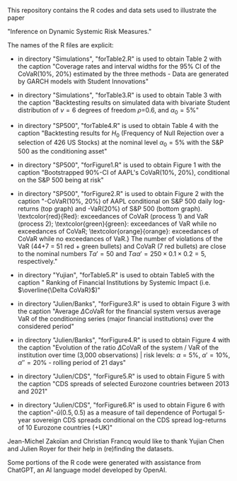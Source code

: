 This repository contains the R codes and data sets used to illustrate the paper

"Inference on Dynamic Systemic Risk Measures."

The names of the R files are explicit: 

- in directory "Simulations", "forTable2.R" is used to obtain Table 2 with the caption "Coverage rates and interval widths for the 95\% CI of the CoVaR(10\%, 20\%) estimated by the three methods - Data are generated by GARCH models with Student Innovations"

- in directory "Simulations", "forTable3.R" is used to obtain Table 3 with the caption "Backtesting
results on simulated data  with bivariate Student distribution of $\nu=6$ degrees of freedom $\rho$=0.6, and $\alpha_0=5\%$"

- in directory "SP500", "forTable4.R" is used to obtain Table 4 with the caption "Backtesting results  for $H_0$ (Frequency of Null Rejection over a selection of 426 US Stocks) at the nominal level $\alpha_0=5\%$ with the S\&P 500 as the conditioning asset"

- in directory "SP500", "forFigure1.R" is used to obtain Figure 1 with the caption "Bootstrapped 90\%-CI of AAPL's CoVaR(10\%, 20\%), conditional on the S\&P 500 being at risk"

- in directory "SP500", "forFigure2.R" is used to obtain Figure 2 with the caption "-CoVaR(10\%, 20\%) of AAPL conditional on S\&P 500 daily log-returns (top graph) and -VaR(20\%) of S\&P 500 (bottom graph).
\textcolor{red}{Red}: exceedances of CoVaR (process 1) and VaR (process 2); \textcolor{green}{green}: exceedances of VaR while no exceedances of CoVaR; \textcolor{orange}{orange}: exceedances of CoVaR while no exceedances of VaR.} The number of violations of the VaR (44+7 = 51  red + green bullets) and CoVaR (7 red bullets) are close to the nominal numbers
$T \alpha'  = 50$ and $T \alpha \alpha'= 250 \times 0.1 \times 0.2 = 5$, respectively."


- in directory "Yujian", "forTable5.R" is used to obtain Table5 with the caption " Ranking of Financial Institutions by Systemic Impact (i.e. $\overline{\Delta CoVaR}$)"


- in directory "Julien/Banks", "forFigure3.R" is used to obtain Figure 3 with the caption "Average $\Delta$CoVaR for the financial system versus average VaR of the conditioning series (major financial institutions) over the considered period"

- in directory "Julien/Banks", "forFigure4.R" is used to obtain Figure 4 with the caption "Evolution of the ratio $\Delta$CoVaR of the system / VaR of the institution over time (3,000 observations) | risk levels: $\alpha=5\%$, $\alpha'=10\%$, $\alpha''=20\%$ - rolling period of 21 days"

- in directory "Julien/CDS", "forFigure5.R" is used to obtain Figure 5 with the caption "CDS spreads of selected Eurozone countries between 2013 and 2021"

- in directory "Julien/CDS", "forFigure6.R" is used to obtain Figure 6 with the caption"-$\hat{u}(0.5, 0.5)$ as a measure of tail dependence of Portugal 5-year sovereign CDS spreads conditional on the CDS spread log-returns of 10 Eurozone countries (+UK)"

Jean-Michel Zakoïan and Christian Francq would like to thank Yujian Chen and Julien Royer for their help in (re)finding the datasets. 

Some portions of the R code were generated with assistance from ChatGPT, an AI language model developed by OpenAI.
